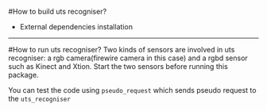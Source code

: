 #How to build uts recogniser?
* External dependencies installation

- - -
#How to run uts recogniser?
Two kinds of sensors are involved in uts recogniser: a rgb camera(firewire camera in this case) 
and a rgbd sensor such as Kinect and Xtion. Start the two sensors before running this package.

You can test the code using `pseudo_request` which sends pseudo request to the `uts_recogniser`

